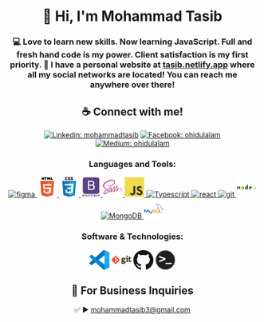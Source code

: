 <div align="center">
<h1 align="center">👋 Hi, I'm Mohammad Tasib</h1>
<h3 align="center">💻 Love to learn new skills. Now learning JavaScript. Full and fresh hand code is my power. Client satisfaction is my first priority. 🔗 I have a personal website at <a href='https://tasib.netlify.app' target="_blank">tasib.netlify.app</a> where all my social networks are located! You can reach me anywhere over there!</h3>

## ☕ Connect with me!
[![Linkedin: mohammadtasib](https://img.shields.io/badge/LinkedIn-0077B5?style=for-the-badge&logo=linkedin&logoColor=white&link=https://www.linkedin.com/in/mohammad-tasib-4341b71b4/)](https://www.linkedin.com/in/mohammad-tasib-4341b71b4/)
[![Facebook: ohidulalam](https://img.shields.io/badge/Facebook-1877F2?style=for-the-badge&logo=facebook&logoColor=white&link=https://www.facebook.com/ohidul.alam.33671/)](https://www.facebook.com/ohidul.alam.33671/)
[![Medium: ohidulalam](https://img.shields.io/badge/Medium-12100E?style=for-the-badge&logo=medium&logoColor=white&link=https://mohammadtasib.medium.com/)](https://mohammadtasib.medium.com/)

### Languages and Tools:
<p align="center"> 
 <a href="https://www.figma.com/" target="_blank"> <img src="https://www.vectorlogo.zone/logos/figma/figma-icon.svg" alt="figma" width="40" height="40"/> </a> 
 <a href="https://www.w3.org/html/" target="_blank"> <img src="https://raw.githubusercontent.com/devicons/devicon/master/icons/html5/html5-original-wordmark.svg" alt="html5" width="40" height="40"/> </a>
 <a href="https://www.w3schools.com/css/" target="_blank"> <img src="https://raw.githubusercontent.com/devicons/devicon/master/icons/css3/css3-original-wordmark.svg" alt="css3" width="40" height="40"/> </a> 
 <a href="https://getbootstrap.com" target="_blank"> <img src="https://raw.githubusercontent.com/devicons/devicon/master/icons/bootstrap/bootstrap-plain-wordmark.svg" alt="bootstrap" width="40" height="40"/> </a> 
 <a href="https://sass-lang.com" target="_blank"> <img src="https://raw.githubusercontent.com/devicons/devicon/master/icons/sass/sass-original.svg" alt="sass" width="40" height="40"/> </a>
 <a href="https://developer.mozilla.org/en-US/docs/Web/JavaScript" target="_blank"> <img src="https://raw.githubusercontent.com/devicons/devicon/master/icons/javascript/javascript-original.svg" alt="javascript" width="40" height="40"/> </a>   
  <a href="https://www.w3spoint.com/typescript-tutorial" target="_blank"> <img src="https://cdn.worldvectorlogo.com/logos/typescript.svg" alt="Typescript" width="40" height="40"/> </a>   
 <a href="https://redux.js.org" target="_blank"> <img src="https://cdn.worldvectorlogo.com/logos/redux.svg" alt="react" width="40" height="40"/> </a> <a href="https://redux.js.org" target="_blank">
  <a href="https://git-scm.com/" target="_blank"> <img src="https://www.vectorlogo.zone/logos/git-scm/git-scm-icon.svg" alt="git" width="40" height="40"/> </a>  
   <a href="https://nodejs.org" target="_blank"> <img src="https://raw.githubusercontent.com/devicons/devicon/master/icons/nodejs/nodejs-original-wordmark.svg" alt="nodejs" width="40" height="40"/> </a>
<a href="https://www.mongodb.com/cloud/atlas" target="_blank"> <img src="https://upload.wikimedia.org/wikipedia/commons/9/93/MongoDB_Logo.svg" alt="MongoDB" width="40" height="40"/> </a>
  <a href="https://www.mysql.com/" target="_blank"> <img src="https://raw.githubusercontent.com/devicons/devicon/master/icons/mysql/mysql-original-wordmark.svg" alt="mysql" width="40" height="40"/> </a> 
</p> 

### Software & Technologies:
<img align="center" alt="Visual Studio Code" width="40px" src="https://raw.githubusercontent.com/github/explore/80688e429a7d4ef2fca1e82350fe8e3517d3494d/topics/visual-studio-code/visual-studio-code.png" />
<img align="center" alt="Git" width="40px" src="https://raw.githubusercontent.com/github/explore/80688e429a7d4ef2fca1e82350fe8e3517d3494d/topics/git/git.png" />
<img align="center" alt="GitHub" width="40px" src="https://raw.githubusercontent.com/github/explore/78df643247d429f6cc873026c0622819ad797942/topics/github/github.png" />
<img align="center" alt="Terminal" width="40px" src="https://raw.githubusercontent.com/github/explore/80688e429a7d4ef2fca1e82350fe8e3517d3494d/topics/terminal/terminal.png" />  <br>




## 📧 For Business Inquiries 
✅  ► mohammadtasib3@gmail.com
<div>
